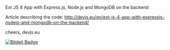 Ext JS 4 App with Express.js, Node.js and MongoDB on the backend

Article describing the code:
http://devjs.eu/en/ext-js-4-app-with-expressjs-nodejs-and-mongodb-on-the-backend/

cheers,
devjs.eu

[![Bitdeli Badge](https://d2weczhvl823v0.cloudfront.net/devjseu/extexpressnodemongodbapp/trend.png)](https://bitdeli.com/free "Bitdeli Badge")


